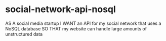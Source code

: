 # social-network-api-nosql
AS A social media startup I WANT an API for my social network that uses a NoSQL database SO THAT my website can handle large amounts of unstructured data
